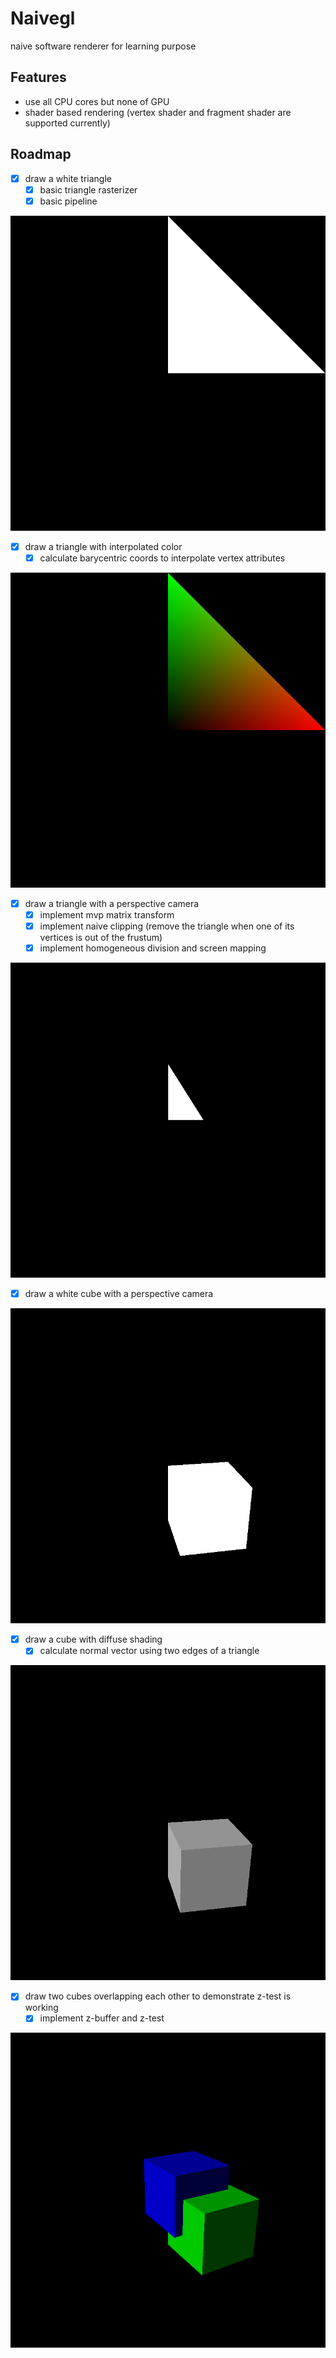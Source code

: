 # Naivegl

naive software renderer for learning purpose

## Features
- use all CPU cores but none of GPU
- shader based rendering (vertex shader and fragment shader are supported currently)

## Roadmap

- [x] draw a white triangle
    - [x] basic triangle rasterizer
    - [x] basic pipeline

![](./output/draw_tri.png)

- [x] draw a triangle with interpolated color
    - [x] calculate barycentric coords to interpolate vertex attributes

![](./output/draw_tri_lerp_color.png)

- [x] draw a triangle with a perspective camera
    - [x] implement mvp matrix transform
    - [x] implement naive clipping (remove the triangle when one of its vertices is out of the frustum)
    - [x] implement homogeneous division and screen mapping

![](./output/draw_tri_3d.png)

- [x] draw a white cube with a perspective camera

![](./output/draw_cube.png)

- [x] draw a cube with diffuse shading
    - [x] calculate normal vector using two edges of a triangle

![](./output/draw_cube_diffuse.png)

- [x] draw two cubes overlapping each other to demonstrate z-test is working
    - [x] implement z-buffer and z-test

![](./output/draw_cube_overlapping.png)
